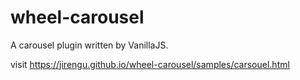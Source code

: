 # wheel-carousel
A carousel plugin written by VanillaJS.

visit https://jirengu.github.io/wheel-carousel/samples/carsouel.html

